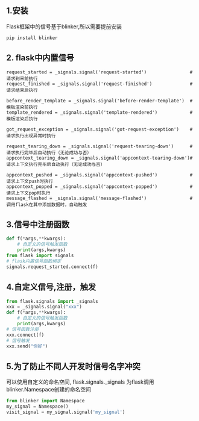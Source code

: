 ## 1.安装
Flask框架中的信号基于blinker,所以需要提前安装
```shell script
pip install blinker
```
## 2. flask中内置信号
```
request_started = _signals.signal('request-started')                # 请求到来前执行
request_finished = _signals.signal('request-finished')              # 请求结束后执行
  
before_render_template = _signals.signal('before-render-template')  # 模板渲染前执行
template_rendered = _signals.signal('template-rendered')            # 模板渲染后执行
  
got_request_exception = _signals.signal('got-request-exception')    # 请求执行出现异常时执行
  
request_tearing_down = _signals.signal('request-tearing-down')      # 请求执行完毕后自动执行（无论成功与否）
appcontext_tearing_down = _signals.signal('appcontext-tearing-down')# 请求上下文执行完毕后自动执行（无论成功与否）
  
appcontext_pushed = _signals.signal('appcontext-pushed')            # 请求上下文push时执行
appcontext_popped = _signals.signal('appcontext-popped')            # 请求上下文pop时执行
message_flashed = _signals.signal('message-flashed')                # 调用flask在其中添加数据时，自动触发
```


## 3.信号中注册函数
```python
def f(*args,**kwargs):
    # 自定义的信号触发函数
    print(args,kwargs)
from flask import signals
# flask内置信号函数绑定 
signals.request_started.connect(f)
```


## 4.自定义信号,注册，触发
```python
from flask.signals import _signals
xxx = _signals.signal("xxx") 
def f(*args,**kwargs):
    # 自定义的信号触发函数
    print(args,kwargs)
# 信号函数注册 
xxx.connect(f)
# 信号触发 
xxx.send("你好")
```

## 5.为了防止不同人开发时信号名字冲突
可以使用自定义的命名空间,
flask.signals._signals 为flask调用blinker.Namespace创建的命名空间
````python
from blinker import Namespace
my_signal = Namespace()
visit_signal = my_signal.signal('my_signal')
````
